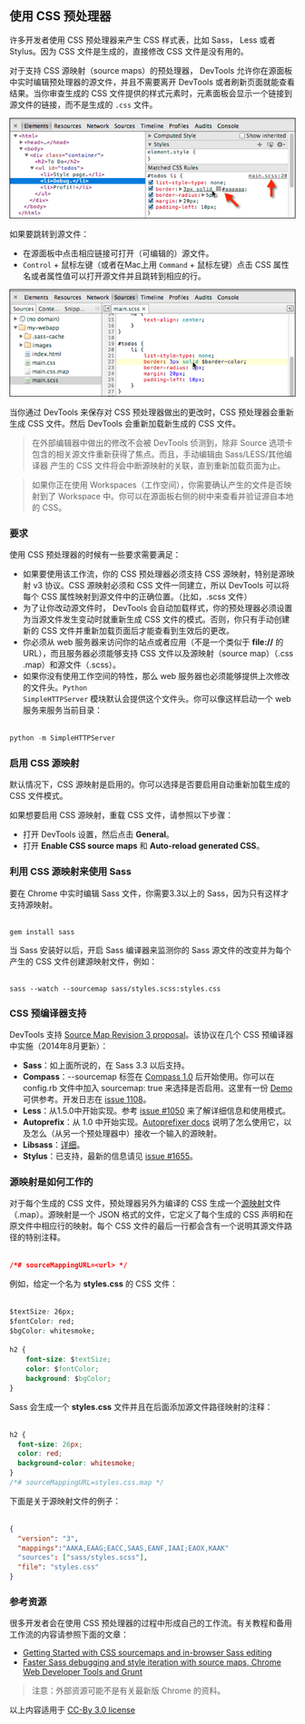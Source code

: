 ## 使用 CSS 预处理器

许多开发者使用 CSS 预处理器来产生 CSS 样式表，比如 Sass， Less 或者 Stylus。因为 CSS 文件是生成的，直接修改 CSS 文件是没有用的。

对于支持 CSS 源映射（source maps）的预处理器， DevTools 允许你在源面板中实时编辑预处理器的源文件，并且不需要离开 DevTools 或者刷新页面就能查看结果。当你审查生成的 CSS 文件提供的样式元素时，元素面板会显示一个链接到源文件的链接，而不是生成的 <code>.css</code> 文件。


![sass-debugging](images/sass-debugging.png)


如果要跳转到源文件：


- 在源面板中点击相应链接可打开（可编辑的）源文件。
- `Control` + <kbd>鼠标左键</kbd>（或者在Mac上用 `Command` + <kbd>鼠标左键</kbd>）点击 CSS 属性名或者属性值可以打开源文件并且跳转到相应的行。


![sass-sources](images/sass-sources.png)


当你通过 DevTools 来保存对 CSS 预处理器做出的更改时，CSS 预处理器会重新生成 CSS 文件。然后 DevTools 会重新加载新生成的 CSS 文件。


>在外部编辑器中做出的修改不会被 DevTools 侦测到，除非 Source 选项卡包含的相关源文件重新获得了焦点。而且，手动编辑由  Sass/LESS/其他编译器 产生的 CSS 文件将会中断源映射的关联，直到重新加载页面为止。


>如果你正在使用 Workspaces（工作空间），你需要确认产生的文件是否映射到了 Workspace 中。你可以在源面板右侧的树中来查看并验证源自本地的 CSS。

### 要求

使用 CSS 预处理器的时候有一些要求需要满足：

- 如果要使用该工作流，你的 CSS 预处理器必须支持 CSS 源映射，特别是源映射 v3 协议。CSS 源映射必须和 CSS 文件一同建立，所以 DevTools 可以将每个 CSS 属性映射到源文件中的正确位置。（比如，.scss 文件）
- 为了让你改动源文件时， DevTools 会自动加载样式，你的预处理器必须设置为当源文件发生变动时就重新生成 CSS 文件的模式。否则，你只有手动创建新的 CSS 文件并重新加载页面后才能查看到生效后的更改。
- 你必须从 web 服务器来访问你的站点或者应用（不是一个类似于 **file://** 的 URL），而且服务器必须能够支持 CSS 文件以及源映射（source map）（.css .map）和源文件（.scss）。
- 如果你没有使用工作空间的特性，那么 web 服务器也必须能够提供上次修改的文件头。<code>Python SimpleHTTPServer</code> 模块默认会提供这个文件头。你可以像这样启动一个 web 服务来服务当前目录：

```python

python -m SimpleHTTPServer

```


### 启用 CSS 源映射

默认情况下，CSS 源映射是启用的。你可以选择是否要启用自动重新加载生成的 CSS 文件模式。

如果想要启用 CSS 源映射，重载 CSS 文件，请参照以下步骤：

- 打开 DevTools 设置，然后点击 **General**。
- 打开 **Enable CSS source maps** 和 **Auto-reload generated CSS**。

### 利用 CSS 源映射来使用 Sass

要在 Chrome 中实时编辑 Sass 文件，你需要3.3以上的 Sass，因为只有这样才支持源映射。

```

gem install sass

```

当 Sass 安装好以后，开启 Sass 编译器来监测你的 Sass 源文件的改变并为每个产生的 CSS 文件创建源映射文件，例如：

```

sass --watch --sourcemap sass/styles.scss:styles.css

```

### CSS 预编译器支持

DevTools 支持 [Source Map Revision 3 proposal](https://docs.google.com/a/google.com/document/d/1U1RGAehQwRypUTovF1KRlpiOFze0b-_2gc6fAH0KY0k/edit#)。该协议在几个 CSS 预编译器中实施（2014年8月更新）：

- **Sass**：如上面所说的，在 Sass 3.3 以后支持。
- **Compass**：--sourcemap 标签在 [Compass 1.0](http://compass-style.org/blog/2014/08/15/omg-compass-1-0/) 后开始使用。你可以在 config.rb 文件中加入 sourcemap: true 来选择是否启用。这里有一份 [Demo](https://github.com/grayghostvisuals/sourcemaps) 可供参考。开发日志在 [issue 1108](https://github.com/Compass/compass/issues/1108#issuecomment-52432075)。
- **Less**：从1.5.0中开始实现。参考 [issue #1050](https://github.com/less/less.js/issues/1050#issuecomment-25566463) 来了解详细信息和使用模式。
- **Autoprefix**：从 1.0 中开始实现。[Autoprefixer docs](https://github.com/ai/autoprefixer#source-map) 说明了怎么使用它，以及怎么（从另一个预处理器中）接收一个输入的源映射。
- **Libsass**：[详细](https://github.com/hcatlin/libsass/commit/366bc110c39c26c9267a1cc06e578beb94cd93ef)。
- **Stylus**：已支持，最新的信息请见 [issue #1655](https://github.com/LearnBoost/stylus/pull/1655#issuecomment-52826158)。

### 源映射是如何工作的

对于每个生成的 CSS 文件，预处理器另外为编译的 CSS 生成一个[源映射](http://www.html5rocks.com/en/tutorials/developertools/sourcemaps/)文件（.map）。源映射是一个 JSON 格式的文件，它定义了每个生成的 CSS 声明和在原文件中相应行的映射。每个 CSS 文件的最后一行都会含有一个说明其源文件路径的特别注释。

```JSON

/*# sourceMappingURL=<url> */

```

例如，给定一个名为 **styles.css** 的 CSS 文件：

```css

$textSize: 26px;
$fontColor: red;
$bgColor: whitesmoke;

h2 {
    font-size: $textSize;
    color: $fontColor;
    background: $bgColor;
}

```

Sass 会生成一个 **styles.css** 文件并且在后面添加源文件路径映射的注释：

```css

h2 {
  font-size: 26px;
  color: red;
  background-color: whitesmoke;
}
/*# sourceMappingURL=styles.css.map */

```

下面是关于源映射文件的例子：

```JSON

{
  "version": "3",
  "mappings":"AAKA,EAAG;EACC,SAAS,EANF,IAAI;EAOX,KAAK"
  "sources": ["sass/styles.scss"],
  "file": "styles.css"
}

```


### 参考资源

很多开发者会在使用 CSS 预处理器的过程中形成自己的工作流。有关教程和备用工作流的内容请参照下面的文章：

- [Getting Started with CSS sourcemaps and in-browser Sass editing](https://medium.com/what-i-learned-building/b4daab987fb0)
- [Faster Sass debugging and style iteration with source maps, Chrome Web Developer Tools and Grunt](http://benfrain.com/add-sass-compass-debug-info-for-chrome-web-developer-tools/)

>注意：外部资源可能不是有关最新版 Chrome 的资料。

以上内容适用于 [CC-By 3.0 license](http://creativecommons.org/licenses/by/3.0/)